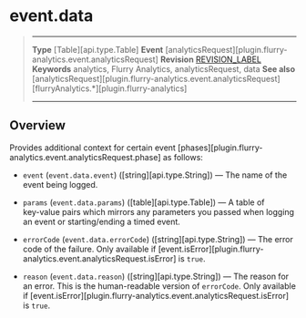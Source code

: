 # event.data

> --------------------- ------------------------------------------------------------------------------------------
> __Type__              [Table][api.type.Table]
> __Event__             [analyticsRequest][plugin.flurry-analytics.event.analyticsRequest]
> __Revision__          [REVISION_LABEL](REVISION_URL)
> __Keywords__          analytics, Flurry Analytics, analyticsRequest, data
> __See also__			[analyticsRequest][plugin.flurry-analytics.event.analyticsRequest]
>						[flurryAnalytics.*][plugin.flurry-analytics]
> --------------------- ------------------------------------------------------------------------------------------

## Overview

Provides additional context for certain event [phases][plugin.flurry-analytics.event.analyticsRequest.phase] as follows: 

* `event` (`event.data.event`) ([string][api.type.String]) &mdash; The name of the event being logged.

* `params` (`event.data.params`) ([table][api.type.Table]) &mdash; A table of <nobr>key-value</nobr> pairs which mirrors any parameters you passed when logging an event or starting/ending a timed event.

* `errorCode` (`event.data.errorCode`) ([string][api.type.String]) &mdash; The error code of the failure. Only available if [event.isError][plugin.flurry-analytics.event.analyticsRequest.isError] is `true`.

* `reason` (`event.data.reason`) ([string][api.type.String]) &mdash; The reason for an error. This is the <nobr>human-readable</nobr> version of `errorCode`. Only available if [event.isError][plugin.flurry-analytics.event.analyticsRequest.isError] is `true`.
